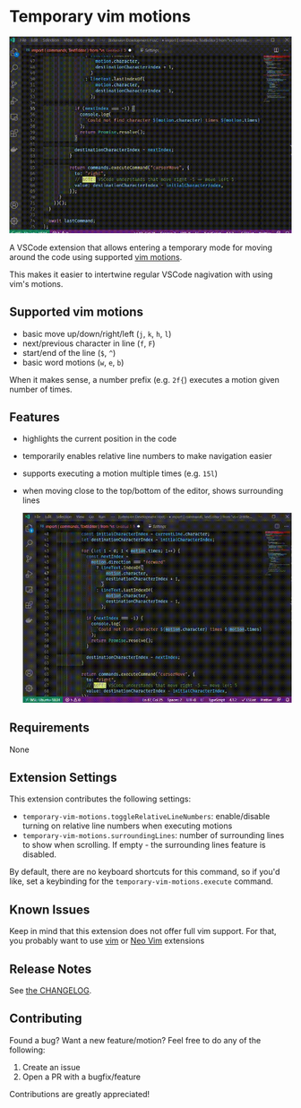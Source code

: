 # Temporary vim motions

![Temporary vim motions showcase](./assets/showcase.gif)

A VSCode extension that allows entering a temporary mode for moving around the code using supported
[vim motions](https://www.cs.auckland.ac.nz/references/gnu/vim/motion.html).

This makes it easier to intertwine regular VSCode nagivation with using vim's motions.

## Supported vim motions

- basic move up/down/right/left (`j`, `k`, `h`, `l`)
- next/previous character in line (`f`, `F`)
- start/end of the line (`$`, `^`)
- basic word motions (`w`, `e`, `b`)

When it makes sense, a number prefix (e.g. `2f{`) executes a motion given number of times.

## Features

- highlights the current position in the code
- temporarily enables relative line numbers to make navigation easier
- supports executing a motion multiple times (e.g. `15l`)
- when moving close to the top/bottom of the editor, shows surrounding lines

  ![Surrounding lines showcase](./assets/surrounding-lines.gif)

## Requirements

None

## Extension Settings

This extension contributes the following settings:

- `temporary-vim-motions.toggleRelativeLineNumbers`: enable/disable turning on relative line numbers
  when executing motions
- `temporary-vim-motions.surroundingLines`: number of surrounding lines to show when scrolling. If
  empty - the surrounding lines feature is disabled.

By default, there are no keyboard shortcuts for this command, so if you'd like, set a keybinding for
the `temporary-vim-motions.execute` command.

## Known Issues

Keep in mind that this extension does not offer full vim support. For that, you probably want to use
[vim](https://marketplace.visualstudio.com/items?itemName=vscodevim.vim) or
[Neo Vim](https://marketplace.visualstudio.com/items?itemName=asvetliakov.vscode-neovim) extensions

## Release Notes

See [the CHANGELOG](./CHANGELOG.md).

## Contributing

Found a bug? Want a new feature/motion? Feel free to do any of the following:

1. Create an issue
2. Open a PR with a bugfix/feature

Contributions are greatly appreciated!
